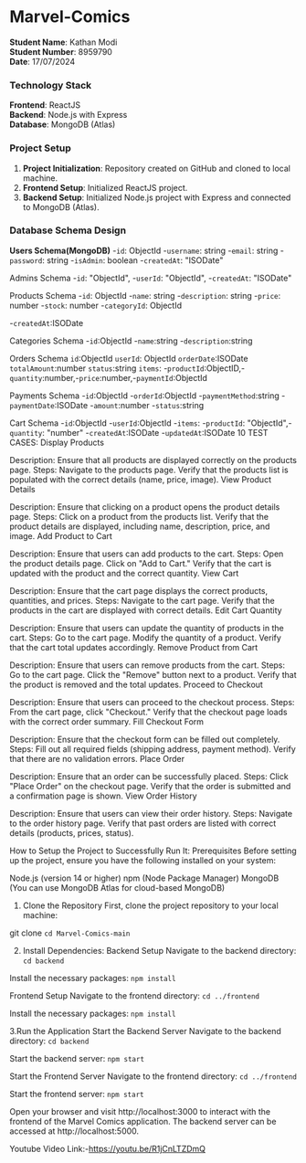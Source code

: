 # Marvel-Comics

**Student Name**: Kathan Modi  
**Student Number**: 8959790  
**Date**: 17/07/2024

### Technology Stack

**Frontend**: ReactJS  
**Backend**: Node.js with Express  
**Database**: MongoDB (Atlas)

### Project Setup

1. **Project Initialization**: Repository created on GitHub and cloned to local machine.
2. **Frontend Setup**: Initialized ReactJS project.
3. **Backend Setup**: Initialized Node.js project with Express and connected to MongoDB (Atlas).

### Database Schema Design
**Users Schema(MongoDB)**
-`id`: ObjectId
-`username`: string
-`email`: string
-`password`: string
-`isAdmin`: boolean
-`createdAt`: "ISODate"

  Admins Schema
  -`id`: "ObjectId",
  -`userId`: "ObjectId",
  -`createdAt`: "ISODate"

Products Schema
-`id`: ObjectId
-`name`: string
-`description`: string
-`price`: number
-`stock`: number
-`categoryId`: ObjectId
 
-`createdAt`:ISODate

  Categories Schema
-`id`:ObjectId
-`name`:string
-`description`:string
  
  Orders Schema
  `id`:ObjectId
  `userId`: ObjectId
  `orderDate`:ISODate
  `totalAmount`:number
  `status`:string
  `items`:  -`productId`:ObjectID,-`quantity`:number,-`price`:number,-`paymentId`:ObjectId

  Payments Schema
-`id`:ObjectId
-`orderId`:ObjectId
-`paymentMethod`:string
-`paymentDate`:ISODate
-`amount`:number
-`status`:string

  Cart Schema
-`id`:ObjectId
-`userId`:ObjectId
-`items`: -`productId`: "ObjectId",-`quantity`: "number"
-`createdAt`:ISODate
-`updatedAt`:ISODate
10 TEST CASES:
Display Products

Description: Ensure that all products are displayed correctly on the products page.
Steps:
Navigate to the products page.
Verify that the products list is populated with the correct details (name, price, image).
View Product Details

Description: Ensure that clicking on a product opens the product details page.
Steps:
Click on a product from the products list.
Verify that the product details are displayed, including name, description, price, and image.
Add Product to Cart

Description: Ensure that users can add products to the cart.
Steps:
Open the product details page.
Click on "Add to Cart."
Verify that the cart is updated with the product and the correct quantity.
View Cart

Description: Ensure that the cart page displays the correct products, quantities, and prices.
Steps:
Navigate to the cart page.
Verify that the products in the cart are displayed with correct details.
Edit Cart Quantity

Description: Ensure that users can update the quantity of products in the cart.
Steps:
Go to the cart page.
Modify the quantity of a product.
Verify that the cart total updates accordingly.
Remove Product from Cart

Description: Ensure that users can remove products from the cart.
Steps:
Go to the cart page.
Click the "Remove" button next to a product.
Verify that the product is removed and the total updates.
Proceed to Checkout

Description: Ensure that users can proceed to the checkout process.
Steps:
From the cart page, click "Checkout."
Verify that the checkout page loads with the correct order summary.
Fill Checkout Form

Description: Ensure that the checkout form can be filled out completely.
Steps:
Fill out all required fields (shipping address, payment method).
Verify that there are no validation errors.
Place Order

Description: Ensure that an order can be successfully placed.
Steps:
Click "Place Order" on the checkout page.
Verify that the order is submitted and a confirmation page is shown.
View Order History

Description: Ensure that users can view their order history.
Steps:
Navigate to the order history page.
Verify that past orders are listed with correct details (products, prices, status).


How to Setup the Project to Successfully Run It:
Prerequisites
Before setting up the project, ensure you have the following installed on your system:

Node.js (version 14 or higher)
npm (Node Package Manager)
MongoDB (You can use MongoDB Atlas for cloud-based MongoDB)

1. Clone the Repository
First, clone the project repository to your local machine:

git clone <repository-url>
`cd Marvel-Comics-main`

2. Install Dependencies:
Backend Setup
Navigate to the backend directory:
`cd backend`

Install the necessary packages:
`npm install`

Frontend Setup
Navigate to the frontend directory:
`cd ../frontend`

Install the necessary packages:
`npm install`

3.Run the Application
Start the Backend Server
Navigate to the backend directory:
`cd backend`

Start the backend server:
`npm start`

Start the Frontend Server
Navigate to the frontend directory:
`cd ../frontend`

Start the frontend server:
`npm start`

Open your browser and visit http://localhost:3000 to interact with the frontend of the Marvel Comics application.
The backend server can be accessed at http://localhost:5000.

Youtube Video Link:-https://youtu.be/R1jCnLTZDmQ
